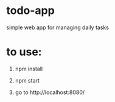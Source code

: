 # todo-app
simple web app for managing daily tasks

# to use:

1) npm install

2) npm start

3) go to http://localhost:8080/